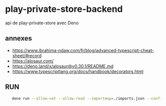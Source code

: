 # play-private-store-backend
api de play-private-store avec Deno

## annexes
 - https://www.ibrahima-ndaw.com/fr/blog/advanced-typescript-cheat-sheet/#record
 - https://alosaur.com/
 - https://deno.land/x/alosaur@v0.30.1/README.md
 - https://www.typescriptlang.org/docs/handbook/decorators.html

## RUN
 ```sh
    deno run --allow-net --allow-read --importmap=./imports.json --config ./tsconfig.json --unstable ./src/app.ts
 ```